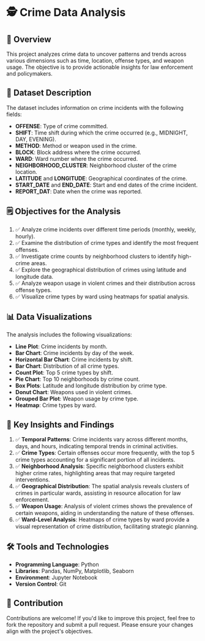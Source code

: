 # 🕵️ Crime Data Analysis

## 🎯 Overview

This project analyzes crime data to uncover patterns and trends across various dimensions such as time, location, offense types, and weapon usage. The objective is to provide actionable insights for law enforcement and policymakers.

## 📂 Dataset Description

The dataset includes information on crime incidents with the following fields:

- **OFFENSE**: Type of crime committed.
- **SHIFT**: Time shift during which the crime occurred (e.g., MIDNIGHT, DAY, EVENING).
- **METHOD**: Method or weapon used in the crime.
- **BLOCK**: Block address where the crime occurred.
- **WARD**: Ward number where the crime occurred.
- **NEIGHBORHOOD_CLUSTER**: Neighborhood cluster of the crime location.
- **LATITUDE** and **LONGITUDE**: Geographical coordinates of the crime.
- **START_DATE** and **END_DATE**: Start and end dates of the crime incident.
- **REPORT_DAT**: Date when the crime was reported.

## 🗒️ Objectives for the Analysis

1. ✅ Analyze crime incidents over different time periods (monthly, weekly, hourly).
2. ✅ Examine the distribution of crime types and identify the most frequent offenses.
3. ✅ Investigate crime counts by neighborhood clusters to identify high-crime areas.
4. ✅ Explore the geographical distribution of crimes using latitude and longitude data.
5. ✅ Analyze weapon usage in violent crimes and their distribution across offense types.
6. ✅ Visualize crime types by ward using heatmaps for spatial analysis.

## 📊 Data Visualizations

The analysis includes the following visualizations:

- **Line Plot**: Crime incidents by month.
- **Bar Chart**: Crime incidents by day of the week.
- **Horizontal Bar Chart**: Crime incidents by shift.
- **Bar Chart**: Distribution of all crime types.
- **Count Plot**: Top 5 crime types by shift.
- **Pie Chart**: Top 10 neighborhoods by crime count.
- **Box Plots**: Latitude and longitude distribution by crime type.
- **Donut Chart**: Weapons used in violent crimes.
- **Grouped Bar Plot**: Weapon usage by crime type.
- **Heatmap**: Crime types by ward.

## 🚀 Key Insights and Findings

1. ✅ **Temporal Patterns**: Crime incidents vary across different months, days, and hours, indicating temporal trends in criminal activities.
2. ✅ **Crime Types**: Certain offenses occur more frequently, with the top 5 crime types accounting for a significant portion of all incidents.
3. ✅ **Neighborhood Analysis**: Specific neighborhood clusters exhibit higher crime rates, highlighting areas that may require targeted interventions.
4. ✅ **Geographical Distribution**: The spatial analysis reveals clusters of crimes in particular wards, assisting in resource allocation for law enforcement.
5. ✅ **Weapon Usage**: Analysis of violent crimes shows the prevalence of certain weapons, aiding in understanding the nature of these offenses.
6. ✅ **Ward-Level Analysis**: Heatmaps of crime types by ward provide a visual representation of crime distribution, facilitating strategic planning.

## 🛠️ Tools and Technologies

- **Programming Language**: Python
- **Libraries**: Pandas, NumPy, Matplotlib, Seaborn
- **Environment**: Jupyter Notebook
- **Version Control**: Git

## 🤝 Contribution

Contributions are welcome! If you'd like to improve this project, feel free to fork the repository and submit a pull request. Please ensure your changes align with the project's objectives.
